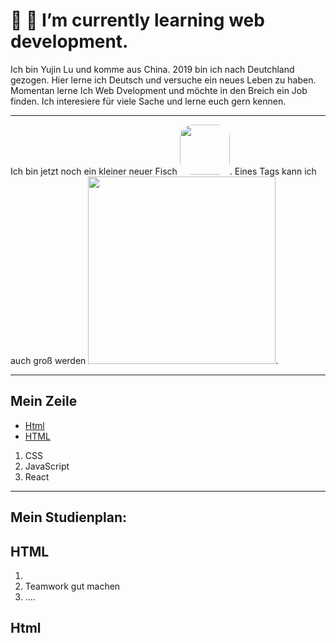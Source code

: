 #  👋 🌱 I’m currently learning web development.

Ich bin Yujin Lu und komme aus China. 2019 bin ich nach Deutchland gezogen. Hier lerne ich Deutsch und versuche ein neues Leben zu haben. Momentan lerne Ich Web Dvelopment und möchte in den Breich ein Job finden. Ich interesiere für viele Sache und lerne euch gern kennen.

---

Ich bin jetzt noch ein kleiner neuer Fisch
<img src="https://cdn.sci.news/images/enlarge8/image_9358e-Coralliozetus-clausus.jpg" style="border-radius:20px;" width="80"/>.
Eines Tags kann ich auch groß werden
<img src="https://p1.itc.cn/q_70/images03/20210606/f21164ef46664c8bbd6710ca45bd9e20.jpeg" width="300"/>.

---

## Mein Zeile 
- [Html](#Html)
- [HTML](#HTML)
1. CSS
1. JavaScript
1. React

-----

## Mein Studienplan:

## HTML

1. 
1. Teamwork gut machen
1. ....

## Html

<!--
**LuYujin9/LuYujin9** is a ✨ _special_ ✨ repository because its `README.md` (this file) appears on your GitHub profile.

Here are some ideas to get you started:

- 🔭 I’m currently working on ...
- 🌱 I’m currently learning ...
- 👯 I’m looking to collaborate on ...
- 🤔 I’m looking for help with ...
- 💬 Ask me about ...
- 📫 How to reach me: ...
- 😄 Pronouns: ...
- ⚡ Fun fact: ...
-->
